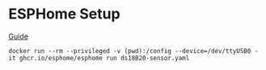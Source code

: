 # ESPHome Setup

[Guide](https://esphome.io/guides/getting_started_command_line)

```shell
docker run --rm --privileged -v (pwd):/config --device=/dev/ttyUSB0 -it ghcr.io/esphome/esphome run ds18B20-sensor.yaml
```


